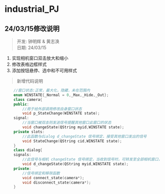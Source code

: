 # industrial_PJ
## 24/03/15修改说明
> 开发: 钟明辉 & 黄志涣 <br>
> 日期: 24/03/15
1. 实现相机窗口双击放大和缩小
2. 修改表格边框样式
3. 添加按钮悬停、选中和不可用样式
   
> 新增代码说明
``` cpp
    //窗口状态:正常，最大化，隐藏，未在范围内
    enum WINSTATE{_Normal = 0,_Max,_Hide,_Out};
    class camera{
    public:
        //用于给外部调用修改自身窗口状态
        void p_StateChange(WINSTATE state);
    signal:
        //当窗口被双击则发送信号提醒其他窗口此窗口的状态
        void changeState(QString myid,WINSTATE state);
    private slots:
        //此函数与dialog d_changeState 信号绑定，接受其他窗口发出的信号
        void StateChange(QString cid,WINSTATE state);
    }
    class dialog{
    signals:
        //此信号与相机 changeState 信号绑定，当收到信号时，可转发至全部相机窗口，用于解耦信号，提升可读性
        void d_changeState(QString myid,WINSTATE state);
    private:
        //信号绑定和移除函数
        void connect_state(camera*);
        void disconnect_state(camera*);
    }
```
